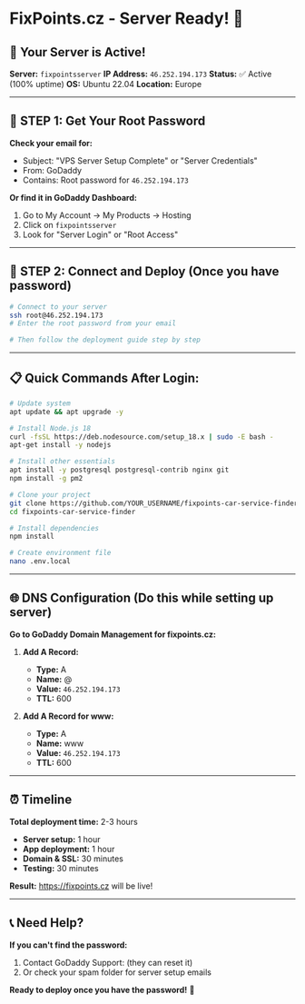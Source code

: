 # FixPoints.cz - Server Ready! 🚀

## 🎯 Your Server is Active!

**Server:** `fixpointsserver`
**IP Address:** `46.252.194.173`
**Status:** ✅ Active (100% uptime)
**OS:** Ubuntu 22.04
**Location:** Europe

---

## 🔑 STEP 1: Get Your Root Password

**Check your email for:**
- Subject: "VPS Server Setup Complete" or "Server Credentials"
- From: GoDaddy
- Contains: Root password for `46.252.194.173`

**Or find it in GoDaddy Dashboard:**
1. Go to My Account → My Products → Hosting
2. Click on `fixpointsserver`
3. Look for "Server Login" or "Root Access"

---

## 🚀 STEP 2: Connect and Deploy (Once you have password)

```bash
# Connect to your server
ssh root@46.252.194.173
# Enter the root password from your email

# Then follow the deployment guide step by step
```

---

## 📋 Quick Commands After Login:

```bash
# Update system
apt update && apt upgrade -y

# Install Node.js 18
curl -fsSL https://deb.nodesource.com/setup_18.x | sudo -E bash -
apt-get install -y nodejs

# Install other essentials
apt install -y postgresql postgresql-contrib nginx git
npm install -g pm2

# Clone your project
git clone https://github.com/YOUR_USERNAME/fixpoints-car-service-finder.git
cd fixpoints-car-service-finder

# Install dependencies
npm install

# Create environment file
nano .env.local
```

---

## 🌐 DNS Configuration (Do this while setting up server)

**Go to GoDaddy Domain Management for fixpoints.cz:**

1. **Add A Record:**
   - **Type:** A
   - **Name:** @ 
   - **Value:** `46.252.194.173`
   - **TTL:** 600

2. **Add A Record for www:**
   - **Type:** A
   - **Name:** www
   - **Value:** `46.252.194.173`
   - **TTL:** 600

---

## ⏰ Timeline

**Total deployment time:** 2-3 hours
- **Server setup:** 1 hour
- **App deployment:** 1 hour
- **Domain & SSL:** 30 minutes
- **Testing:** 30 minutes

**Result:** https://fixpoints.cz will be live!

---

## 📞 Need Help?

**If you can't find the password:**
1. Contact GoDaddy Support: (they can reset it)
2. Or check your spam folder for server setup emails

**Ready to deploy once you have the password!** 🎉